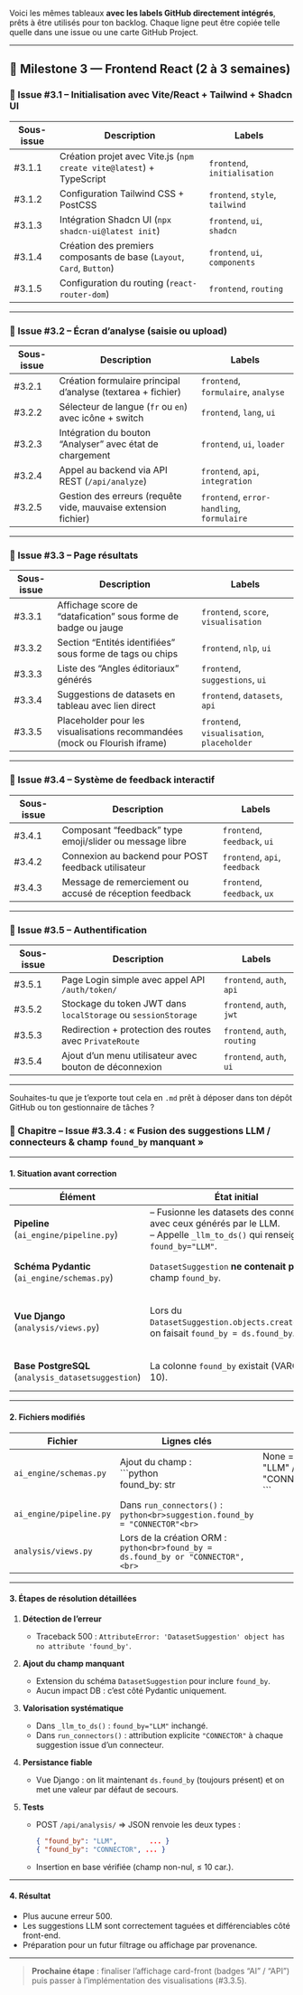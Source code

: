 Voici les mêmes tableaux **avec les labels GitHub directement intégrés**, prêts à être utilisés pour ton backlog. Chaque ligne peut être copiée telle quelle dans une issue ou une carte GitHub Project.

---

## 🎨 Milestone 3 — Frontend React (2 à 3 semaines)

### 🔹 Issue #3.1 – Initialisation avec Vite/React + Tailwind + Shadcn UI

| Sous-issue | Description                                                           | Labels                          |
| ---------- | --------------------------------------------------------------------- | ------------------------------- |
| #3.1.1     | Création projet avec Vite.js (`npm create vite@latest`) + TypeScript  | `frontend`, `initialisation`    |
| #3.1.2     | Configuration Tailwind CSS + PostCSS                                  | `frontend`, `style`, `tailwind` |
| #3.1.3     | Intégration Shadcn UI (`npx shadcn-ui@latest init`)                   | `frontend`, `ui`, `shadcn`      |
| #3.1.4     | Création des premiers composants de base (`Layout`, `Card`, `Button`) | `frontend`, `ui`, `components`  |
| #3.1.5     | Configuration du routing (`react-router-dom`)                         | `frontend`, `routing`           |

---

### 🔹 Issue #3.2 – Écran d’analyse (saisie ou upload)

| Sous-issue | Description                                                    | Labels                                     |
| ---------- | -------------------------------------------------------------- | ------------------------------------------ |
| #3.2.1     | Création formulaire principal d’analyse (textarea + fichier)   | `frontend`, `formulaire`, `analyse`        |
| #3.2.2     | Sélecteur de langue (`fr` ou `en`) avec icône + switch         | `frontend`, `lang`, `ui`                   |
| #3.2.3     | Intégration du bouton “Analyser” avec état de chargement       | `frontend`, `ui`, `loader`                 |
| #3.2.4     | Appel au backend via API REST (`/api/analyze`)                 | `frontend`, `api`, `integration`           |
| #3.2.5     | Gestion des erreurs (requête vide, mauvaise extension fichier) | `frontend`, `error-handling`, `formulaire` |

---

### 🔹 Issue #3.3 – Page résultats

| Sous-issue | Description                                                                | Labels                                     |
| ---------- | -------------------------------------------------------------------------- | ------------------------------------------ |
| #3.3.1     | Affichage score de “datafication” sous forme de badge ou jauge             | `frontend`, `score`, `visualisation`       |
| #3.3.2     | Section “Entités identifiées” sous forme de tags ou chips                  | `frontend`, `nlp`, `ui`                    |
| #3.3.3     | Liste des “Angles éditoriaux” générés                                      | `frontend`, `suggestions`, `ui`            |
| #3.3.4     | Suggestions de datasets en tableau avec lien direct                        | `frontend`, `datasets`, `api`              |
| #3.3.5     | Placeholder pour les visualisations recommandées (mock ou Flourish iframe) | `frontend`, `visualisation`, `placeholder` |

---

### 🔹 Issue #3.4 – Système de feedback interactif

| Sous-issue | Description                                             | Labels                        |
| ---------- | ------------------------------------------------------- | ----------------------------- |
| #3.4.1     | Composant “feedback” type emoji/slider ou message libre | `frontend`, `feedback`, `ui`  |
| #3.4.2     | Connexion au backend pour POST feedback utilisateur     | `frontend`, `api`, `feedback` |
| #3.4.3     | Message de remerciement ou accusé de réception feedback | `frontend`, `feedback`, `ux`  |

---

### 🔹 Issue #3.5 – Authentification

| Sous-issue | Description                                                   | Labels                        |
| ---------- | ------------------------------------------------------------- | ----------------------------- |
| #3.5.1     | Page Login simple avec appel API `/auth/token/`               | `frontend`, `auth`, `api`     |
| #3.5.2     | Stockage du token JWT dans `localStorage` ou `sessionStorage` | `frontend`, `auth`, `jwt`     |
| #3.5.3     | Redirection + protection des routes avec `PrivateRoute`       | `frontend`, `auth`, `routing` |
| #3.5.4     | Ajout d’un menu utilisateur avec bouton de déconnexion        | `frontend`, `auth`, `ui`      |

---

Souhaites-tu que je t’exporte tout cela en `.md` prêt à déposer dans ton dépôt GitHub ou ton gestionnaire de tâches ?


### 📑 Chapitre – Issue #3.3.4 : « Fusion des suggestions LLM / connecteurs & champ `found_by` manquant »

---

#### 1. Situation avant correction

| Élément                                            | État initial                                                                                                                        | Conséquence                                                                      |
| -------------------------------------------------- | ----------------------------------------------------------------------------------------------------------------------------------- | -------------------------------------------------------------------------------- |
| **Pipeline** (`ai_engine/pipeline.py`)             | – Fusionne les datasets des connecteurs avec ceux générés par le LLM.  <br>– Appelle `_llm_to_ds()` qui renseigne `found_by="LLM"`. | OK côté pipeline.                                                                |
| **Schéma Pydantic** (`ai_engine/schemas.py`)       | `DatasetSuggestion` **ne contenait pas** de champ `found_by`.                                                                       | L’attribut était ignoré → inaccessible plus tard.                                |
| **Vue Django** (`analysis/views.py`)               | Lors du `DatasetSuggestion.objects.create(...)`, on faisait `found_by = ds.found_by`.                                               | Levait `AttributeError: 'DatasetSuggestion' object has no attribute 'found_by'`. |
| **Base PostgreSQL** (`analysis_datasetsuggestion`) | La colonne `found_by` existait (VARCHAR 10).                                                                                        | Valeur jamais renseignée → incohérence.                                          |

---

#### 2. Fichiers modifiés

| Fichier                 | Lignes clés                                                                         |                                              |
| ----------------------- | ----------------------------------------------------------------------------------- | -------------------------------------------- |
| `ai_engine/schemas.py`  | Ajout du champ :<br>\`\`\`python<br>found\_by: str                                  | None = None  # "LLM" / "CONNECTOR"<br>\`\`\` |
| `ai_engine/pipeline.py` | Dans `run_connectors()` :<br>`python<br>suggestion.found_by = "CONNECTOR"<br>`      |                                              |
| `analysis/views.py`     | Lors de la création ORM :<br>`python<br>found_by = ds.found_by or "CONNECTOR",<br>` |                                              |

---

#### 3. Étapes de résolution détaillées

1. **Détection de l’erreur**

   * Traceback 500 : `AttributeError: 'DatasetSuggestion' object has no attribute 'found_by'`.

2. **Ajout du champ manquant**

   * Extension du schéma `DatasetSuggestion` pour inclure `found_by`.
   * Aucun impact DB : c’est côté Pydantic uniquement.

3. **Valorisation systématique**

   * Dans `_llm_to_ds()` : `found_by="LLM"` inchangé.
   * Dans `run_connectors()` : attribution explicite `"CONNECTOR"` à chaque suggestion issue d’un connecteur.

4. **Persistance fiable**

   * Vue Django : on lit maintenant `ds.found_by` (toujours présent) et on met une valeur par défaut de secours.

5. **Tests**

   * POST `/api/analysis/` ⇒ JSON renvoie les deux types :

     ```json
     { "found_by": "LLM",        ... }
     { "found_by": "CONNECTOR", ... }
     ```
   * Insertion en base vérifiée (champ non-nul, ≤ 10 car.).

---

#### 4. Résultat

* Plus aucune erreur 500.
* Les suggestions LLM sont correctement taguées et différenciables côté front-end.
* Préparation pour un futur filtrage ou affichage par provenance.

---

> **Prochaine étape** : finaliser l’affichage card-front (badges “AI” / “API”) puis passer à l’implémentation des visualisations (#3.3.5).

